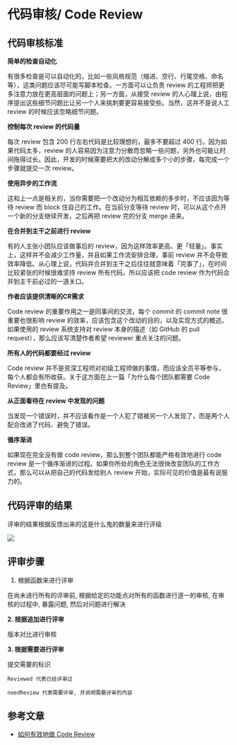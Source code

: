 # 代码审核/ Code Review

## 代码审核标准

**简单的检查自动化**

有很多检查是可以自动化的，比如一些风格规范（缩进、空行、行尾空格、命名等），这类问题应该尽可能写脚本检查。一方面可以让负责 review 的工程师把更多注意力放在更高层面的问题上；另一方面，从接受
review 的人心理上说，由程序提出这些细节问题比让另一个人来挑刺要更容易接受些。当然，这并不是说人工 review 的时候应该忽略细节问题。

**控制每次 review 的代码量**

每次 review 包含 200 行左右代码是比较理想的，最多不要超过 400 行。因为如果代码太多，review 的人容易因为注意力分散而忽略一些问题，另外也可能让时间拖得过长。因此，开发的时候需要把大的改动分解成多个小的步骤，每完成一个步骤就提交一次
review。

**使用异步的工作流**

这和上一点是相关的，当你需要把一个改动分为相互依赖的多步时，不应该因为等待 review 而 block 住自己的工作。在当前分支等待 review 时，可以从这个点开一个新的分支继续开发，之后再把
review 完的分支 merge 进来。

**在合并到主干之前进行 review**

有的人主张小团队应该做事后的 review，因为这样效率更高、更「轻量」。事实上，这样并不会减少工作量，并且如果工作流安排合理，事前 review
并不会导致效率降低。从心理上说，代码并合并到主干之后往往就意味着「完事了」，在时间比较紧张的时候很难坚持 review 所有代码。所以应该把 code review 作为代码合并到主干前必过的一道关口。

**作者应该提供清晰的CR需求**

Code review 的重要作用之一是同事间的交流，每个 commit 的 commit note 很重要也很影响 review 的效率，应该包含这个改动的目的，以及实现方式的概述。如果使用的 review
系统支持对 review 本身的描述（如 GitHub 的 pull request），那么应该写清楚作者希望 reviewer 重点关注的问题。

**所有人的代码都要经过 review**

Code review 并不是资深工程师对初级工程师做的事情，而应该全员平等参与，每个人都会有所收获。关于这方面在上一篇「为什么每个团队都需要 Code Review」里也有提及。

**从正面看待在 review 中发现的问题**

当发现一个错误时，并不应该看作是一个人犯了错被另一个人发现了，而是两个人配合改进了代码、避免了错误。

**循序渐进**

如果现在完全没有做 code review，那么到整个团队都能严格有效地进行 code review 是一个循序渐进的过程。如果你所处的角色无法很快改变团队的工作方式，那么可以从把自己的代码发给别人
review 开始，实际可见的价值是最有说服力的。

## 代码评审的结果

评审的结果根据反馈出来的这是什么鬼的数量来进行评级

![](https://file.wulicode.com/yuque/202304/20/17/2952zk1Vo6jE.png?x-oss-process=image/resize,h_457)

## 评审步骤

1. 根据函数来进行评审

在尚未进行所有的评审前, 根据给定的功能点对所有的函数进行逐一的审核, 在审核的过程中, 暴露问题, 然后对问题进行解决

**2. 根据追加进行评审**

版本对比进行审核

**3. 根据需要进行评审**

提交需要的标识

```
Reviewed 代表已经评审过
```

```
needReview 代表需要评审, 并说明需要评审的内容
```

## 参考文章

- [如何有效地做 Code Review](https://zhuanlan.zhihu.com/p/19967954)

